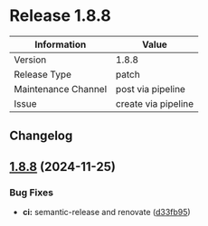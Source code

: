 # Release 1.8.8

| Information         | Value               |
| ------------------- | ------------------- |
| Version             | 1.8.8               |
| Release Type        | patch               |
| Maintenance Channel | post via pipeline   |
| Issue               | create via pipeline |

## Changelog

## [1.8.8](https://github.com/KarstenSiemer/BMMI/compare/v1.8.7...v1.8.8) (2024-11-25)

### Bug Fixes

- **ci:** semantic-release and renovate ([d33fb95](https://github.com/KarstenSiemer/BMMI/commit/d33fb95d5ffe456cfc1ae7cbc281ee1dd8dd4490))
